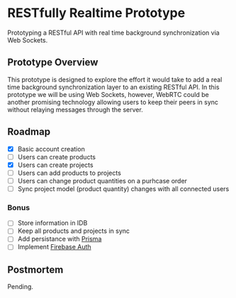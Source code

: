 # RESTfully Realtime Prototype

Prototyping a RESTful API with real time background synchronization via Web Sockets.

## Prototype Overview

This prototype is designed to explore the effort it would take to add a real time background synchronization layer to an existing RESTful API. In this prototype we will be using Web Sockets, however, WebRTC could be another promising technology allowing users to keep their peers in sync without relaying messages through the server.

## Roadmap

- [x] Basic account creation
- [ ] Users can create products
- [x] Users can create projects
- [ ] Users can add products to projects
- [ ] Users can change product quantities on a purhcase order
- [ ] Sync project model (product quantity) changes with all connected users

### Bonus

- [ ] Store information in IDB
- [ ] Keep all products and projects in sync
- [ ] Add persistance with [Prisma](https://www.prisma.io/)
- [ ] Implement [Firebase Auth](https://firebase.google.com/)

## Postmortem

Pending.